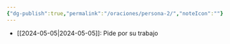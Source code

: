 ```yaml
---
{"dg-publish":true,"permalink":"/oraciones/persona-2/","noteIcon":""}
---
```



- [[2024-05-05\|2024-05-05]]: Pide por su trabajo
